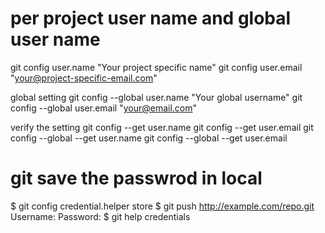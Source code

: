 # per project user name and global user name 

git config user.name "Your project specific name"
git config user.email "your@project-specific-email.com"

global setting 
git config --global user.name "Your global username"
git config --global user.email "your@email.com"

verify the setting
git config --get user.name
git config --get user.email
git config --global --get user.name
git config --global --get user.email

# git  save the passwrod in local 

$ git config credential.helper store
$ git push http://example.com/repo.git
Username: <type your username>
Password: <type your password>
$ git help credentials
